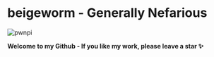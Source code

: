 # **beigeworm** - Generally Nefarious

![pwnpi](https://github.com/beigeworm/PwnPi-A.L.O.A-OLED-build/assets/93350544/a63c79e8-6ab7-4907-bed0-55f05df03062)

**Welcome to my Github - If you like my work, please leave a star ✨**
<!--
**beigeworm/beigeworm** is a ✨ _special_ ✨ repository because its `README.md` (this file) appears on your GitHub profile.

Here are some ideas to get you started:

- 🔭 I’m currently working on ...
- 🌱 I’m currently learning ...
- 👯 I’m looking to collaborate on ...
- 🤔 I’m looking for help with ...
- 💬 Ask me about ...
- 📫 How to reach me: ...
- 😄 Pronouns: ...
- ⚡ Fun fact: ...
-->
